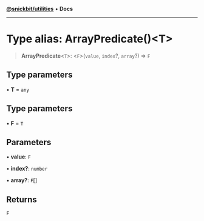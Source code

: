 [**@snickbit/utilities**](../README.md) • **Docs**

***

# Type alias: ArrayPredicate()\<T\>

> **ArrayPredicate**\<`T`\>: \<`F`\>(`value`, `index`?, `array`?) => `F`

## Type parameters

• **T** = `any`

## Type parameters

• **F** = `T`

## Parameters

• **value**: `F`

• **index?**: `number`

• **array?**: `F`[]

## Returns

`F`
